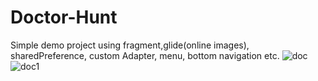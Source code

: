 # Doctor-Hunt
Simple demo project using fragment,glide(online images), sharedPreference, custom Adapter, menu, bottom navigation etc.
![doc](https://github.com/codeswithraj/Doctor-Hunt/assets/107997180/6b98d6a8-ebff-42e2-b64b-bd76e9f17851)
![doc1](https://github.com/codeswithraj/Doctor-Hunt/assets/107997180/869abf35-8a38-4aad-b61e-ab5dc85772f4)
